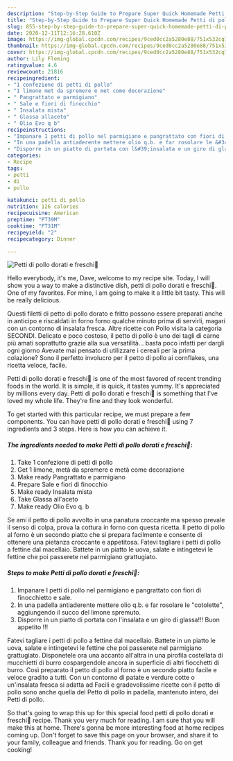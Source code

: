 ```yaml
---
description: "Step-by-Step Guide to Prepare Super Quick Homemade Petti di pollo dorati e freschi🍋"
title: "Step-by-Step Guide to Prepare Super Quick Homemade Petti di pollo dorati e freschi🍋"
slug: 855-step-by-step-guide-to-prepare-super-quick-homemade-petti-di-pollo-dorati-e-freschi
date: 2020-12-11T12:16:28.610Z
image: https://img-global.cpcdn.com/recipes/9ced0cc2a5280e88/751x532cq70/petti-di-pollo-dorati-e-freschi🍋-recipe-main-photo.jpg
thumbnail: https://img-global.cpcdn.com/recipes/9ced0cc2a5280e88/751x532cq70/petti-di-pollo-dorati-e-freschi🍋-recipe-main-photo.jpg
cover: https://img-global.cpcdn.com/recipes/9ced0cc2a5280e88/751x532cq70/petti-di-pollo-dorati-e-freschi🍋-recipe-main-photo.jpg
author: Lily Fleming
ratingvalue: 4.6
reviewcount: 21816
recipeingredient:
- "1 confezione di petti di pollo"
- "1 limone met da spremere e met come decorazione"
- " Pangrattato e parmigiano"
- " Sale e fiori di finocchio"
- " Insalata mista"
- " Glassa allaceto"
- " Olio Evo q b"
recipeinstructions:
- "Impanare I petti di pollo nel parmigiano e pangrattato con fiori di finocchietto e sale."
- "In una padella antiaderente mettere olio q.b. e far rosolare le &#34;cotolette&#34;, aggiungendo il succo del limone spremuto."
- "Disporre in un piatto di portata con l&#39;insalata e un giro di glassa!!! Buon appetito !!!"
categories:
- Recipe
tags:
- petti
- di
- pollo

katakunci: petti di pollo 
nutrition: 126 calories
recipecuisine: American
preptime: "PT39M"
cooktime: "PT31M"
recipeyield: "2"
recipecategory: Dinner

---
```



![Petti di pollo dorati e freschi🍋](https://img-global.cpcdn.com/recipes/9ced0cc2a5280e88/751x532cq70/petti-di-pollo-dorati-e-freschi🍋-recipe-main-photo.jpg)

Hello everybody, it's me, Dave, welcome to my recipe site. Today, I will show you a way to make a distinctive dish, petti di pollo dorati e freschi🍋. One of my favorites. For mine, I am going to make it a little bit tasty. This will be really delicious.

Questi filetti di petto di pollo dorato e fritto possono essere preparati anche in anticipo e riscaldati in forno forno qualche minuto prima di servirli, magari con un contorno di insalata fresca. Altre ricette con Pollo visita la categoria SECONDI. Delicato e poco costoso, il petto di pollo è uno dei tagli di carne più amati soprattutto grazie alla sua versatilità… basta poco infatti per dargli ogni giorno Avevate mai pensato di utilizzare i cereali per la prima colazione? Sono il perfetto involucro per il petto di pollo ai cornflakes, una ricetta veloce, facile.

Petti di pollo dorati e freschi🍋 is one of the most favored of recent trending foods in the world. It is simple, it is quick, it tastes yummy. It's appreciated by millions every day. Petti di pollo dorati e freschi🍋 is something that I've loved my whole life. They're fine and they look wonderful.


To get started with this particular recipe, we must prepare a few components. You can have petti di pollo dorati e freschi🍋 using 7 ingredients and 3 steps. Here is how you can achieve it.

<!--inarticleads1-->

##### The ingredients needed to make Petti di pollo dorati e freschi🍋:

1. Take 1 confezione di petti di pollo
1. Get 1 limone, metà da spremere e metà come decorazione
1. Make ready  Pangrattato e parmigiano
1. Prepare  Sale e fiori di finocchio
1. Make ready  Insalata mista
1. Take  Glassa all&#39;aceto
1. Make ready  Olio Evo q. b


Se ami il petto di pollo avvolto in una panatura croccante ma spesso prevale il senso di colpa, prova la cottura in forno con questa ricetta. Il petto di pollo al forno è un secondo piatto che si prepara facilmente e consente di ottenere una pietanza croccante e appetitosa. Fatevi tagliare i petti di pollo a fettine dal macellaio. Battete in un piatto le uova, salate e intingetevi le fettine che poi passerete nel parmigiano grattugiato. 

<!--inarticleads2-->

##### Steps to make Petti di pollo dorati e freschi🍋:

1. Impanare I petti di pollo nel parmigiano e pangrattato con fiori di finocchietto e sale.
1. In una padella antiaderente mettere olio q.b. e far rosolare le &#34;cotolette&#34;, aggiungendo il succo del limone spremuto.
1. Disporre in un piatto di portata con l&#39;insalata e un giro di glassa!!! Buon appetito !!!


Fatevi tagliare i petti di pollo a fettine dal macellaio. Battete in un piatto le uova, salate e intingetevi le fettine che poi passerete nel parmigiano grattugiato. Disponetele ora una accanto all&#39;altra in una pirofila costellata di mucchietti di burro cospargendole ancora in superficie di altri fiocchetti di burro. Così preparato il petto di pollo al forno è un secondo piatto facile e veloce gradito a tutti. Con un contorno di patate e verdure cotte o un&#39;insalata fresca si adatta ad Facili e gradevolissime ricette con il petto di pollo sono anche quella del Petto di pollo in padella, mantenuto intero, dei Petti di pollo. 

So that's going to wrap this up for this special food petti di pollo dorati e freschi🍋 recipe. Thank you very much for reading. I am sure that you will make this at home. There's gonna be more interesting food at home recipes coming up. Don't forget to save this page on your browser, and share it to your family, colleague and friends. Thank you for reading. Go on get cooking!
